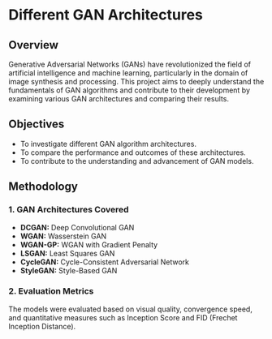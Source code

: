 # Different GAN Architectures

## Overview
Generative Adversarial Networks (GANs) have revolutionized the field of artificial intelligence and machine learning, particularly in the domain of image synthesis and processing. This project aims to deeply understand the fundamentals of GAN algorithms and contribute to their development by examining various GAN architectures and comparing their results.

## Objectives
- To investigate different GAN algorithm architectures.
- To compare the performance and outcomes of these architectures.
- To contribute to the understanding and advancement of GAN models.

## Methodology
### 1. GAN Architectures Covered
- **DCGAN:** Deep Convolutional GAN
- **WGAN:** Wasserstein GAN
- **WGAN-GP:** WGAN with Gradient Penalty
- **LSGAN:** Least Squares GAN
- **CycleGAN:** Cycle-Consistent Adversarial Network
- **StyleGAN:** Style-Based GAN

### 2. Evaluation Metrics
The models were evaluated based on visual quality, convergence speed, and quantitative measures such as Inception Score and FID (Frechet Inception Distance).

